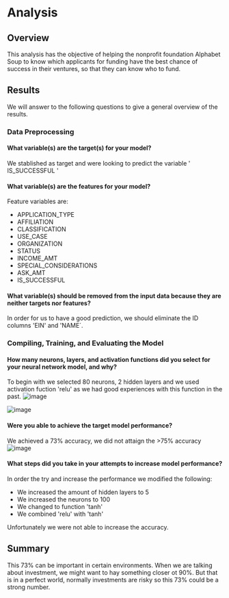 # Analysis

## Overview
This analysis has the objective of helping the nonprofit foundation Alphabet Soup to know which applicants for funding have the best chance of success in their ventures, so that they can know who to fund.

## Results
We will answer to the following questions to give a general overview of the results.

### Data Preprocessing

#### What variable(s) are the target(s) for your model?
We stablished as target and were looking to predict the variable ' IS_SUCCESSFUL ' 

#### What variable(s) are the features for your model?
Feature variables are:
* APPLICATION_TYPE            
* AFFILIATION                 
* CLASSIFICATION              
* USE_CASE                    
* ORGANIZATION                
* STATUS                      
* INCOME_AMT                  
* SPECIAL_CONSIDERATIONS      
* ASK_AMT                   
* IS_SUCCESSFUL
    
#### What variable(s) should be removed from the input data because they are neither targets nor features?
In order for us to have a good prediction, we should eliminate the ID columns 'EIN' and 'NAME´.

### Compiling, Training, and Evaluating the Model

#### How many neurons, layers, and activation functions did you select for your neural network model, and why?
To begin with we selected 80 neurons, 2 hidden layers and we used activation fuction 'relu' as we had good experiences with this function in the past.
![image](https://github.com/Peby1407/deep-learning-challenge/assets/127780305/4a4f0916-3014-4d7c-a0ac-2116a0c54156)

![image](https://github.com/Peby1407/deep-learning-challenge/assets/127780305/014df566-fa3e-4e46-83b2-1454f167ab0e)

#### Were you able to achieve the target model performance?
We achieved a 73% accuracy, we did not attaign the >75% accuracy
![image](https://github.com/Peby1407/deep-learning-challenge/assets/127780305/0e0aeaf9-cc66-4b0f-a6ac-ece3552257b0)

#### What steps did you take in your attempts to increase model performance?
In order the try and increase the performance we modified the following:
* We increased the amount of hidden layers to 5
* We increased the neurons to 100
* We changed to function 'tanh'
* We combined 'relu' with 'tanh'

Unfortunately we were not able to increase the accuracy.

## Summary

This 73% can be important in certain environments. When we are talking about investment, we might want to hay something closer ot 90%. But that is in a perfect world, normally investments are risky so this 73% could be a strong number.


  
